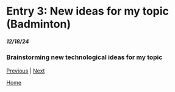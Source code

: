 # Entry 3: New ideas for my topic (Badminton)
##### 12/18/24

### Brainstorming new technological ideas for my topic

[Previous](entry02.md) | [Next](entry04.md)

[Home](../README.md)
